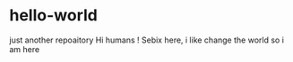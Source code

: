 # hello-world
just another repoaitory 
Hi humans !
Sebix here, i like change the world so i am here 
